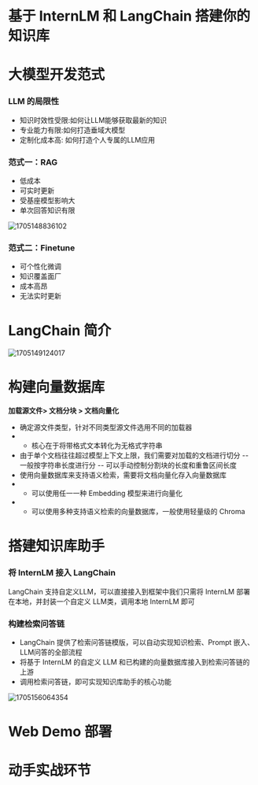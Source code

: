 # 基于 InternLM 和 LangChain 搭建你的知识库

# 大模型开发范式

### LLM 的局限性
- 知识时效性受限:如何让LLM能够获取最新的知识
- 专业能力有限:如何打造垂域大模型
- 定制化成本高: 如何打造个人专属的LLM应用

### 范式一：RAG
- 低成本
- 可实时更新
- 受基座模型影响大
- 单次回答知识有限

![1705148836102](https://github.com/GuoYiFantastic/InternLM_training_camp/assets/130634988/1a9237d4-3bff-4de5-9894-1ffabc3f9724)


### 范式二：Finetune
- 可个性化微调
- 知识覆盖面厂
- 成本高昂
- 无法实时更新

# LangChain 简介
![1705149124017](https://github.com/GuoYiFantastic/InternLM_training_camp/assets/130634988/fe375f75-57da-409b-8a33-6160687ed37c)


# 构建向量数据库
**加载源文件> 文档分块 > 文档向量化**

- 确定源文件类型，针对不同类型源文件选用不同的加载器
- - 核心在于将带格式文本转化为无格式字符串
- 由于单个文档往往超过模型上下文上限，我们需要对加载的文档进行切分
-- 一般按字符串长度进行分
-- 可以手动控制分割块的长度和重鲁区间长度
- 使用向量数据库来支持语义检索，需要将文档向量化存入向量数据库
- - 可以使用任一一种 Embedding 模型来进行向量化
- - 可以使用多种支持语义检索的向量数据库，一般使用轻量级的 Chroma

# 搭建知识库助手

### 将 InternLM 接入 LangChain
LangChain 支持自定义LLM，可以直接接入到框架中我们只需将 InternLM 部署在本地，并封装一个自定义 LLM类，调用本地 InternLM 即可

### 构建检索问答链
- LangChain 提供了检索问答链模版，可以自动实现知识检索、Prompt 嵌入、LLM问答的全部流程
- 将基于 InternLM 的自定义 LLM 和已构建的向量数据库接入到检索问答链的上游
- 调用检索问答链，即可实现知识库助手的核心功能

![1705156064354](https://github.com/GuoYiFantastic/InternLM_training_camp/assets/130634988/1316b2df-ae92-457c-a2b3-1f8889ac0cb6)


# Web Demo 部署

# 动手实战环节
